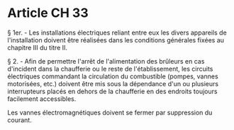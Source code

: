 # Article CH 33

§ 1er. - Les installations électriques reliant entre eux les divers appareils de l'installation doivent être réalisées dans les conditions générales fixées au chapitre III du titre II.

§ 2. - Afin de permettre l'arrêt de l'alimentation des brûleurs en cas d'incident dans la chaufferie ou le reste de l'établissement, les circuits électriques commandant la circulation du combustible (pompes, vannes motorisées, etc.) doivent être mis sous la dépendance d'un ou plusieurs interrupteurs placés en dehors de la chaufferie en des endroits toujours facilement accessibles.

Les vannes électromagnétiques doivent se fermer par suppression du courant.
